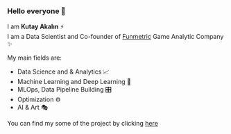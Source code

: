 ### Hello everyone 👋

I am **Kutay Akalın** ⚡️  
I am a Data Scientist and Co-founder of [Funmetric](http://funmetric.io/) Game Analytic Company ✨  

My main fields are:
- Data Science and & Analytics 📈
- Machine Learning and Deep Learning 🤖
- MLOps, Data Pipeline Building 🎛️
- Optimization ⚙️
- AI & Art 🎭

You can find my some of the project by clicking [here](https://github.com/KutayAkalin/Projects)
<!--
**KutayAkalin/kutayakalin** is a ✨ _special_ ✨ repository because its `README.md` (this file) appears on your GitHub profile.


Here are some ideas to get you started:

- 🔭 I’m currently working on ...
- 🌱 I’m currently learning ...
- 👯 I’m looking to collaborate on ...
- 🤔 I’m looking for help with ...
- 💬 Ask me about ...
- 📫 How to reach me: ...
- 😄 Pronouns: ...
- ⚡ Fun fact: ...
-->
